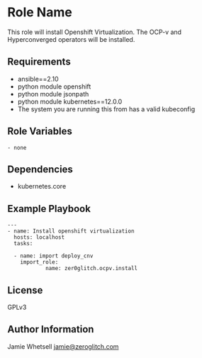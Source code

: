 Role Name
=========

This role will install Openshift Virtualization.  The OCP-v and Hyperconverged operators will be installed.

Requirements
------------

- ansible==2.10
- python module openshift
- python module jsonpath
- python module kubernetes==12.0.0
- The system you are running this from has a valid kubeconfig



Role Variables
--------------

```
- none
```

Dependencies
------------

- kubernetes.core

Example Playbook
----------------

```
---
- name: Install openshift virtualization
  hosts: localhost
  tasks:

  - name: import deploy_cnv
    import_role:
            name: zer0glitch.ocpv.install
```

License
-------

GPLv3

Author Information
------------------

Jamie Whetsell
jamie@zeroglitch.com
